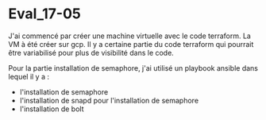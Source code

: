 # Eval_17-05

J'ai commencé par créer une machine virtuelle avec le code terraform. La VM à été créer sur gcp. Il y a certaine partie du code terraform qui pourrait être variabilisé pour plus de visibilité dans le code.

Pour la partie installation de semaphore, j'ai utilisé un playbook ansible dans lequel il y a : 
- l'installation de semaphore
- l'installation de snapd pour l'installation de semaphore
- l'installation de bolt
